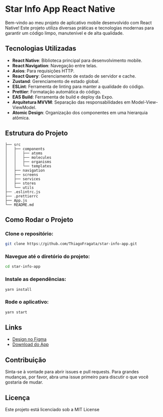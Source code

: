 # Star Info App React Native

Bem-vindo ao meu projeto de aplicativo mobile desenvolvido com React Native! Este projeto utiliza diversas práticas e tecnologias modernas para garantir um código limpo, manutenível e de alta qualidade.

## Tecnologias Utilizadas

- **React Native**: Biblioteca principal para desenvolvimento mobile.
- **React Navigation**: Navegação entre telas.
- **Axios**: Para requisições HTTP.
- **React Query**: Gerenciamento de estado de servidor e cache.
- **Zustand**: Gerenciamento de estado global.
- **ESLint**: Ferramenta de linting para manter a qualidade do código.
- **Prettier**: Formatação automática do código.
- **EAS Build**: Ferramenta de build e deploy da Expo.
- **Arquitetura MVVM**: Separação das responsabilidades em Model-View-ViewModel.
- **Atomic Design**: Organização dos componentes em uma hierarquia atômica.

## Estrutura do Projeto

```plaintext
├── src
│   ├── components
│   │   ├── atoms
│   │   ├── molecules
│   │   ├── organisms
│   │   └── templates
│   ├── navigation
│   ├── screens
│   ├── services
│   ├── stores
│   └── utils
├── .eslintrc.js
├── .prettierrc
├── App.js
└── README.md
```

## Como Rodar o Projeto

### Clone o repositório:

```bash
git clone https://github.com/ThiagoFragata/star-info-app.git
```

### Navegue até o diretório do projeto:

```bash
cd star-info-app
```

### Instale as dependências:

```bash
yarn install
```

### Rode o aplicativo:

```bash
yarn start
```

## Links

- [Design no Figma](<https://www.figma.com/proto/K7hD96otxyETns2RlFXGOk/star-info-app-(Teste)?page-id=0%3A1&node-id=1-86&viewport=539%2C613%2C0.5&t=3SO9EeKXI0u5pqUG-1&scaling=scale-down&starting-point-node-id=1%3A65>)
- [Download do App](https://expo.dev/accounts/fragata/projects/star-info-app/builds/17923baf-8aca-4620-89ec-09a08415950e)

## Contribuição

Sinta-se à vontade para abrir issues e pull requests. Para grandes mudanças, por favor, abra uma issue primeiro para discutir o que você gostaria de mudar.

## Licença

Este projeto está licenciado sob a MIT License
